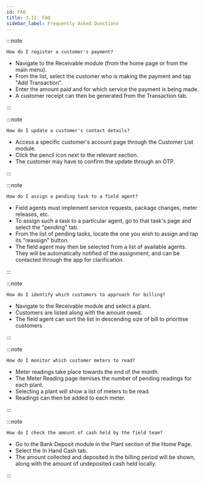 ```yaml
---
id: FAQ
title: 3.11. FAQ
sidebar_label: Frequently Asked Questions
---
```


:::note

	How do I register a customer's payment?

* Navigate to the Receivable module (from the home page or from the main menu).
* From the list, select the customer who is making the payment and tap "Add Transaction".
* Enter the amount paid and for which service the payment is being made.
* A customer receipt can then be generated from the Transaction tab.

:::

:::note

	How do I update a customer's contact details?
* Access a specific customer's account page through the Customer List module.
* Click the pencil icon next to the relevant section.
* The customer may have to confirm the update through an OTP.

:::

:::note

	How do I assign a pending task to a field agent?
* Field agents must implement service requests, package changes, meter releases, etc.
* To assign such a task to a particular agent, go to that task's page and select the "pending" tab.
* From the list of pending tasks, locate the one you wish to assign and tap its "reassign" button.
* The field agent may then be selected from a list of available agents. They will be automatically notified of the assignment, and can be contacted through the app for clarification.

:::

:::note

	How do I identify which customers to approach for billing?
* Navigate to the Receivable module and select a plant.
* Customers are listed along with the amount owed.
* The field agent can sort the list in descending size of bill to prioritise customers

:::

:::note

	How do I monitor which customer meters to read?
* Meter readings take place towards the end of the month.
* The Meter Reading page itemises the number of pending readings for each plant.
* Selecting a plant will show a list of meters to be read.
* Readings can then be added to each meter.

:::

:::note

	How do I check the amount of cash held by the field team?
* Go to the Bank Deposit module in the Plant section of the Home Page.
* Select the In Hand Cash tab.
* The amount collected and deposited in the billing period will be shown, along with the amount of undeposited cash held locally.

:::

